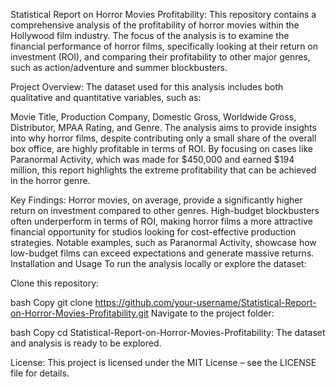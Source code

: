 Statistical Report on Horror Movies Profitability:
This repository contains a comprehensive analysis of the profitability of horror movies within the Hollywood film industry. The focus of the analysis is to examine the financial performance of horror films, specifically looking at their return on investment (ROI), and comparing their profitability to other major genres, such as action/adventure and summer blockbusters.

Project Overview:
The dataset used for this analysis includes both qualitative and quantitative variables, such as:

Movie Title,
Production Company,
Domestic Gross,
Worldwide Gross,
Distributor,
MPAA Rating,
and Genre.
The analysis aims to provide insights into why horror films, despite contributing only a small share of the overall box office, are highly profitable in terms of ROI. By focusing on cases like Paranormal Activity, which was made for $450,000 and earned $194 million, this report highlights the extreme profitability that can be achieved in the horror genre.

Key Findings:
Horror movies, on average, provide a significantly higher return on investment compared to other genres.
High-budget blockbusters often underperform in terms of ROI, making horror films a more attractive financial opportunity for studios looking for cost-effective production strategies.
Notable examples, such as Paranormal Activity, showcase how low-budget films can exceed expectations and generate massive returns.
Installation and Usage
To run the analysis locally or explore the dataset:

Clone this repository:

bash
Copy
git clone https://github.com/your-username/Statistical-Report-on-Horror-Movies-Profitability.git
Navigate to the project folder:

bash
Copy
cd Statistical-Report-on-Horror-Movies-Profitability:
The dataset and analysis is ready to be explored.


License:
This project is licensed under the MIT License – see the LICENSE file for details.
